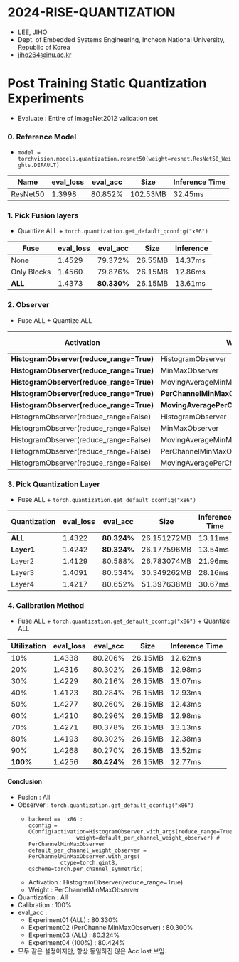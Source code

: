 # 2024-RISE-QUANTIZATION
-  LEE, JIHO
-  Dept. of Embedded Systems Engineering, Incheon National University, Republic of Korea
-  jiho264@inu.ac.kr  



# Post Training Static Quantization Experiments
- Evaluate : Entire of ImageNet2012 validation set
### 0. Reference Model
- ```model = torchvision.models.quantization.resnet50(weight=resnet.ResNet50_Weights.DEFAULT)```

| Name     | eval_loss | eval_acc | Size     | Inference Time |
| -------- | --------- | -------- | -------- | -------------- |
| ResNet50 | 1.3998    | 80.852%  | 102.53MB | 32.45ms        |

### 1. Pick Fusion layers
- Quantize ALL + ```torch.quantization.get_default_qconfig("x86")```
  
| Fuse        | eval_loss | eval_acc    | Size    | Inference |
| ----------- | --------- | ----------- | ------- | --------- |
| None        | 1.4529    | 79.372%     | 26.55MB | 14.37ms   |
| Only Blocks | 1.4560    | 79.876%     | 26.15MB | 12.86ms   |
| **ALL**     | 1.4373    | **80.330%** | 26.15MB | 13.61ms   |

### 2. Observer
- Fuse ALL + Quantize ALL
  
| Activation                               | Weight                                     | eval_loss | eval_acc    | Size    | Inference Time |
| ---------------------------------------- | ------------------------------------------ | --------- | ----------- | ------- | -------------- |
| **HistogramObserver(reduce_range=True)** | HistogramObserver                          | 1.4645    | 78.990%     | 25.69MB | 12.44ms        |
| **HistogramObserver(reduce_range=True)** | MinMaxObserver                             | 1.5083    | 79.126%     | 25.69MB | 12.88ms        |
| **HistogramObserver(reduce_range=True)** | MovingAverageMinMaxObserver                | 1.5019    | 79.078%     | 25.69MB | 12.66ms        |
| **HistogramObserver(reduce_range=True)** | **PerChannelMinMaxObserver** (default x86) | 1.4396    | **80.300%** | 26.15MB | 12.69ms        |
| **HistogramObserver(reduce_range=True)** | **MovingAveragePerChannelMinMaxObserver**  | 1.4409    | **80.160%** | 26.15MB | 12.73ms        |
| HistogramObserver(reduce_range=False)    | HistogramObserver                          | 4.0794    | 29.848%     | 25.69MB | 12.70ms        |
| HistogramObserver(reduce_range=False)    | MinMaxObserver                             | 4.3364    | 25.848%     | 25.69MB | 12.90ms        |
| HistogramObserver(reduce_range=False)    | MovingAverageMinMaxObserver                | 4.4176    | 24.836%     | 25.69MB | 12.71ms        |
| HistogramObserver(reduce_range=False)    | PerChannelMinMaxObserver                   | 4.4285    | 24.754%     | 26.15MB | 12.58ms        |
| HistogramObserver(reduce_range=False)    | MovingAveragePerChannelMinMaxObserver      | 4.7509    | 19.266%     | 26.15MB | 12.86ms        |

### 3. Pick Quantization Layer
- Fuse ALL + ```torch.quantization.get_default_qconfig("x86")```

| Quantization | eval_loss | eval_acc    | Size        | Inference Time |
| ------------ | --------- | ----------- | ----------- | -------------- |
| **ALL**      | 1.4322    | **80.324%** | 26.151272MB | 13.11ms        |
| **Layer1**   | 1.4242    | **80.324%** | 26.177596MB | 13.54ms        |
| Layer2       | 1.4129    | 80.588%     | 26.783074MB | 21.96ms        |
| Layer3       | 1.4091    | 80.534%     | 30.349262MB | 28.16ms        |
| Layer4       | 1.4217    | 80.652%     | 51.397638MB | 30.67ms        |

### 4. Calibration Method
- Fuse ALL + ```torch.quantization.get_default_qconfig("x86")``` + Quantize ALL

| Utilization | eval_loss | eval_acc    | Size    | Inference Time |
| ----------- | --------- | ----------- | ------- | -------------- |
| 10%         | 1.4338    | 80.206%     | 26.15MB | 12.62ms        |
| 20%         | 1.4316    | 80.302%     | 26.15MB | 12.98ms        |
| 30%         | 1.4229    | 80.216%     | 26.15MB | 13.07ms        |
| 40%         | 1.4123    | 80.284%     | 26.15MB | 12.93ms        |
| 50%         | 1.4277    | 80.260%     | 26.15MB | 12.43ms        |
| 60%         | 1.4210    | 80.296%     | 26.15MB | 12.98ms        |
| 70%         | 1.4271    | 80.378%     | 26.15MB | 13.13ms        |
| 80%         | 1.4193    | 80.302%     | 26.15MB | 12.38ms        |
| 90%         | 1.4268    | 80.270%     | 26.15MB | 13.52ms        |
| **100%**    | 1.4256    | **80.424%** | 26.15MB | 12.77ms        |

#### Conclusion
- Fusion : All
- Observer : ```torch.quantization.get_default_qconfig("x86")```
  - ```log
    backend == 'x86':
    qconfig = QConfig(activation=HistogramObserver.with_args(reduce_range=True),
                   weight=default_per_channel_weight_observer) # PerChannelMinMaxObserver
    default_per_channel_weight_observer = PerChannelMinMaxObserver.with_args(
              dtype=torch.qint8, qscheme=torch.per_channel_symmetric)
    ```
  - Activation : HistogramObserver(reduce_range=True)
  - Weight : PerChannelMinMaxObserver
- Quantization : All
- Calibration : 100%
- eval_acc : 
  - Experiment01 (ALL) : 80.330%
  - Experiment02 (PerChannelMinMaxObserver) : 80.300%
  - Experiment03 (ALL) : 80.324%
  - Experiment04 (100%) : 80.424%
- 모두 같은 설정이지만, 항상 동일하진 않은 Acc lost 보임.

